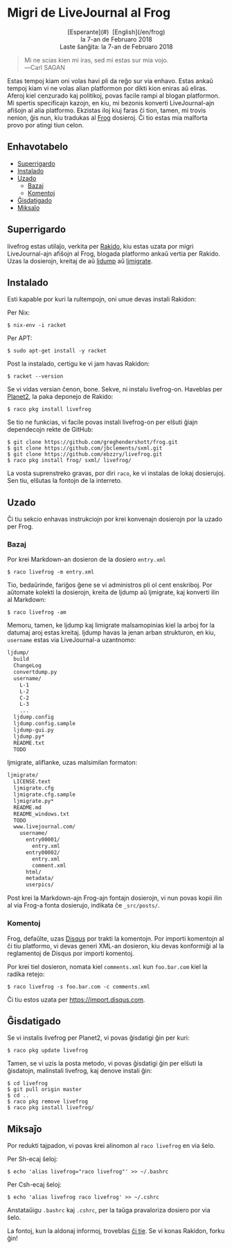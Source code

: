 Migri de LiveJournal al Frog
============================

<center>[Esperante](#)  [English](/en/frog)</center>
<center>la 7-an de Februaro 2018</center>
<center>Laste ŝanĝita: la 7-an de Februaro 2018</center>

>Mi ne scias kien mi iras, sed mi estas sur mia vojo.<br>
>―Carl SAGAN

Estas tempoj kiam oni volas havi pli da reĝo sur via enhavo. Estas ankaŭ tempoj kiam vi ne volas
alian platformon por dikti kion eniras aŭ eliras. Aferoj kiel cenzurado kaj politikoj, povas facile
rampi al blogan platformon. Mi spertis specificajn kazojn, en kiu, mi bezonis konverti
LiveJournal-ajn afiŝojn al alia platformo. Ekzistas iloj kiuj faras ĉi tion, tamen, mi trovis
nenion, ĝis nun, kiu tradukas al [Frog](https://github.com/greghendershott/frog/) dosieroj. Ĉi tio
estas mia malforta provo por atingi tiun celon.

Enhavotabelo
------------

- [Superrigardo](#superrigardo)
- [Instalado](#instalado)
- [Uzado](#uzado)
  + [Bazaj](#bazaj)
  + [Komentoj](#komentoj)
- [Ĝisdatigado](#ĝisdatigado)
- [Miksaĵo](#miksaĵo)


<a name="superrigardo"></a>Superrigardo
---------------------------------------

livefrog estas utilaĵo, verkita per [Rakido](http://racket-lang.org), kiu estas uzata por migri
LiveJournal-ajn afiŝojn al Frog, blogada platformo ankaŭ vertia per Rakido. Uzas la dosierojn, kreitaj de aŭ [ljdump](http://hewgill.com/ljdump/) aŭ [ljmigrate](https://github.com/ceejbot/ljmigrate).


<a name="instalado"></a>Instalado
---------------------------------

Esti kapable por kuri la rultempojn, oni unue devas instali Rakidon:

Per Nix:

    $ nix-env -i racket

Per APT:

    $ sudo apt-get install -y racket

Post la instalado, certigu ke vi jam havas Rakidon:

    $ racket --version

Se vi vidas versian ĉenon, bone. Sekve, ni instalu livefrog-on. Haveblas per
[Planet2](https://pkg.racket-lang.org), la paka deponejo de Rakido:

    $ raco pkg install livefrog

Se tio ne funkcias, vi facile povas instali livefrog-on per elŝuti ĝiajn dependecojn rekte de
GitHub:

    $ git clone https://github.com/greghendershott/frog.git
    $ git clone https://github.com/jbclements/sxml.git
    $ git clone https://github.com/ebzzry/livefrog.git
    $ raco pkg install frog/ sxml/ livefrog/

La vosta suprenstreko gravas, por diri `raco`, ke vi instalas de lokaj dosierujoj. Sen tiu, elŝutas
la fontojn de la interreto.


<a name="uzado"></a>Uzado
-------------------------

Ĉi tiu sekcio enhavas instrukciojn por krei konvenajn dosierojn por la uzado per Frog.


### <a name="bazaj"></a>Bazaj

Por krei Markdown-an dosieron de la dosiero `entry.xml`

    $ raco livefrog -m entry.xml

Tio, bedaŭrinde, fariĝos ĝene se vi administros pli ol cent enskriboj. Por aŭtomate kolekti la dosierojn, kreita de ljdump aŭ ljmigrate, kaj konverti ilin al Markdown:

    $ raco livefrog -am

Memoru, tamen, ke ljdump kaj limigrate malsamopinias kiel la arboj for la datumaj aroj estas kreitaj. ljdump havas la jenan arban strukturon, en kiu, `username` estas via LiveJournal-a uzantnomo:

```bash
ljdump/
  build
  ChangeLog
  convertdump.py
  username/
    L-1
    L-2
    C-2
    L-3
    ...
  ljdump.config
  ljdump.config.sample
  ljdump-gui.py
  ljdump.py*
  README.txt
  TODO
```

ljmigrate, aliflanke, uzas malsimilan formaton:

```bash
ljmigrate/
  LICENSE.text
  ljmigrate.cfg
  ljmigrate.cfg.sample
  ljmigrate.py*
  README.md
  README_windows.txt
  TODO
  www.livejournal.com/
    username/
      entry00001/
        entry.xml
      entry00002/
        entry.xml
        comment.xml
      html/
      metadata/
      userpics/
```

Post krei la Markdown-ajn Frog-ajn fontajn dosierojn, vi nun povas kopii ilin al via Frog-a fonta dosierujo, indikata ĉe `_src/posts/`.


### <a name="komentoj"></a>Komentoj

Frog, defaŭlte, uzas [Disqus](https://disqus.com) por trakti la komentojn. Por importi komentojn al
ĉi tiu platformo, vi devas generi XML-an dosieron, kiu devas konformiĝi al la reglamentoj de Disqus
por importi komentoj.

Por krei tiel dosieron, nomata kiel `comments.xml` kun `foo.bar.com` kiel la radika retejo:

    $ raco livefrog -s foo.bar.com -c comments.xml

Ĉi tiu estos uzata per <https://import.disqus.com>.


<a name="ĝisdatigado"></a>Ĝisdatigado
-------------------------------------

Se vi instalis livefrog per Planet2, vi povas ĝisdatigi ĝin per kuri:

    $ raco pkg update livefrog

Tamen, se vi uzis la posta metodo, vi povas ĝisdatigi ĝin per elŝuti la ĝisdatojn, malinstali
livefrog, kaj denove instali ĝin:

    $ cd livefrog
    $ git pull origin master
    $ cd ..
    $ raco pkg remove livefrog
    $ raco pkg install livefrog/


<a name="miksaĵo"></a>Miksaĵo
-----------------------------

Por redukti tajpadon, vi povas krei alinomon al `raco livefrog` en via ŝelo.

Per Sh-ecaj ŝeloj:

    $ echo 'alias livefrog="raco livefrog"' >> ~/.bashrc

Per Csh-ecaj ŝeloj:

    $ echo 'alias livefrog raco livefrog' >> ~/.cshrc


Anstataŭigu `.bashrc` kaj `.cshrc`, per la taŭga pravaloriza dosiero por via ŝelo.

La fontoj, kun la aldonaj informoj, troveblas [ĉi tie](https://github.com/ebzzry/livefrog). Se vi
konas Rakidon, forku ĝin!
